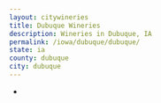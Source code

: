```yaml
---
layout: citywineries
title: Dubuque Wineries
description: Wineries in Dubuque, IA
permalink: /iowa/dubuque/dubuque/
state: ia
county: dubuque
city: dubuque
---
```

-
